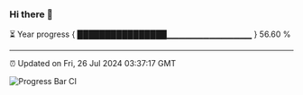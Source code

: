 ### Hi there 👋

⏳ Year progress { ████████████████▁▁▁▁▁▁▁▁▁▁▁▁▁▁ } 56.60 %

---

⏰ Updated on Fri, 26 Jul 2024 03:37:17 GMT

![Progress Bar CI](https://github.com/IshwaranRudhara/GIT-ACTION/workflows/Progress%20Bar%20CI/badge.svg)
